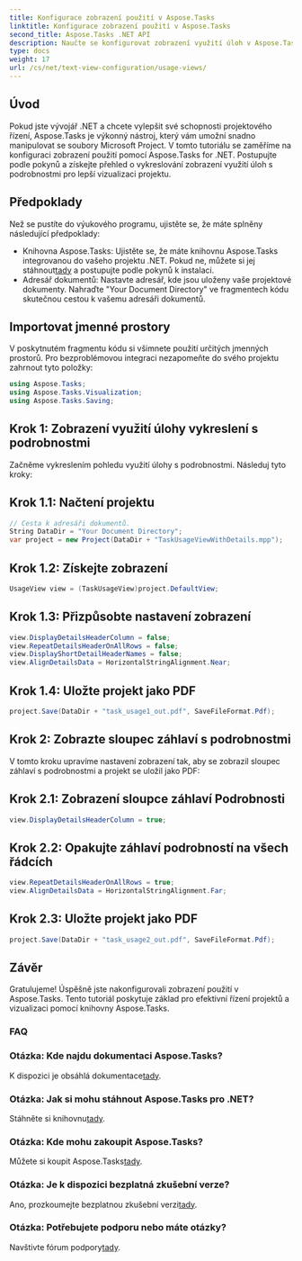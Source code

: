 ```yaml
---
title: Konfigurace zobrazení použití v Aspose.Tasks
linktitle: Konfigurace zobrazení použití v Aspose.Tasks
second_title: Aspose.Tasks .NET API
description: Naučte se konfigurovat zobrazení využití úloh v Aspose.Tasks pro .NET. Vylepšete vizualizaci projektu pomocí podrobných kroků. Stáhněte si knihovnu nyní!
type: docs
weight: 17
url: /cs/net/text-view-configuration/usage-views/
---
```

## Úvod
Pokud jste vývojář .NET a chcete vylepšit své schopnosti projektového řízení, Aspose.Tasks je výkonný nástroj, který vám umožní snadno manipulovat se soubory Microsoft Project. V tomto tutoriálu se zaměříme na konfiguraci zobrazení použití pomocí Aspose.Tasks for .NET. Postupujte podle pokynů a získejte přehled o vykreslování zobrazení využití úloh s podrobnostmi pro lepší vizualizaci projektu.
## Předpoklady
Než se pustíte do výukového programu, ujistěte se, že máte splněny následující předpoklady:
-  Knihovna Aspose.Tasks: Ujistěte se, že máte knihovnu Aspose.Tasks integrovanou do vašeho projektu .NET. Pokud ne, můžete si jej stáhnout[tady](https://releases.aspose.com/tasks/net/) a postupujte podle pokynů k instalaci.
- Adresář dokumentů: Nastavte adresář, kde jsou uloženy vaše projektové dokumenty. Nahraďte "Your Document Directory" ve fragmentech kódu skutečnou cestou k vašemu adresáři dokumentů.
## Importovat jmenné prostory
V poskytnutém fragmentu kódu si všimnete použití určitých jmenných prostorů. Pro bezproblémovou integraci nezapomeňte do svého projektu zahrnout tyto položky:
```csharp
using Aspose.Tasks;
using Aspose.Tasks.Visualization;
using Aspose.Tasks.Saving;
```
## Krok 1: Zobrazení využití úlohy vykreslení s podrobnostmi
Začněme vykreslením pohledu využití úlohy s podrobnostmi. Následuj tyto kroky:
## Krok 1.1: Načtení projektu
```csharp
// Cesta k adresáři dokumentů.
String DataDir = "Your Document Directory";
var project = new Project(DataDir + "TaskUsageViewWithDetails.mpp");
```
## Krok 1.2: Získejte zobrazení
```csharp
UsageView view = (TaskUsageView)project.DefaultView;
```
## Krok 1.3: Přizpůsobte nastavení zobrazení
```csharp
view.DisplayDetailsHeaderColumn = false;
view.RepeatDetailsHeaderOnAllRows = false;
view.DisplayShortDetailHeaderNames = false;
view.AlignDetailsData = HorizontalStringAlignment.Near;
```
## Krok 1.4: Uložte projekt jako PDF
```csharp
project.Save(DataDir + "task_usage1_out.pdf", SaveFileFormat.Pdf);
```
## Krok 2: Zobrazte sloupec záhlaví s podrobnostmi
V tomto kroku upravíme nastavení zobrazení tak, aby se zobrazil sloupec záhlaví s podrobnostmi a projekt se uložil jako PDF:
## Krok 2.1: Zobrazení sloupce záhlaví Podrobnosti
```csharp
view.DisplayDetailsHeaderColumn = true;
```
## Krok 2.2: Opakujte záhlaví podrobností na všech řádcích
```csharp
view.RepeatDetailsHeaderOnAllRows = true;
view.AlignDetailsData = HorizontalStringAlignment.Far;
```
## Krok 2.3: Uložte projekt jako PDF
```csharp
project.Save(DataDir + "task_usage2_out.pdf", SaveFileFormat.Pdf);
```
## Závěr
Gratulujeme! Úspěšně jste nakonfigurovali zobrazení použití v Aspose.Tasks. Tento tutoriál poskytuje základ pro efektivní řízení projektů a vizualizaci pomocí knihovny Aspose.Tasks.

### FAQ
### Otázka: Kde najdu dokumentaci Aspose.Tasks?
 K dispozici je obsáhlá dokumentace[tady](https://reference.aspose.com/tasks/net/).
### Otázka: Jak si mohu stáhnout Aspose.Tasks pro .NET?
 Stáhněte si knihovnu[tady](https://releases.aspose.com/tasks/net/).
### Otázka: Kde mohu zakoupit Aspose.Tasks?
 Můžete si koupit Aspose.Tasks[tady](https://purchase.aspose.com/buy).
### Otázka: Je k dispozici bezplatná zkušební verze?
 Ano, prozkoumejte bezplatnou zkušební verzi[tady](https://releases.aspose.com/).
### Otázka: Potřebujete podporu nebo máte otázky?
 Navštivte fórum podpory[tady](https://forum.aspose.com/c/tasks/15).